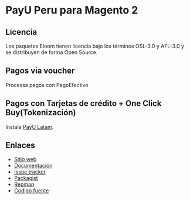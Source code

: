 # PayU Peru para Magento 2

## Licencia

Los paquetes Eloom tienen licencia bajo los términos OSL-3.0 y AFL-3.0 y se distribuyen de forma Open Source.

## Pagos via voucher
Processa pagos con PagoEfectivo

## Pagos con Tarjetas de crédito + One Click Buy(Tokenización)
Instale [PayU Latam](https://github.com/eloom/module-payu).

## Enlaces

* [Sitio web](https://eloom.tech/payu-latam)
* [Documentación](https://docs.eloom.tech/payu-latam)
* [Issue tracker](https://github.com/eloom/module-payu-pe/issues)
* [Packagist](https://packagist.org/packages/eloom/module-payu-pe)
* [Repman](https://app.repman.io/organization/eloom/package/696ae642-e561-4310-afa2-7c9f90973cc8/details)
* [Codigo fuente](https://github.com/eloom/module-payu-pe)